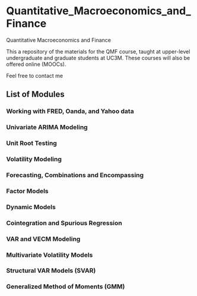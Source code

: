 # Quantitative_Macroeconomics_and_Finance
Quantitative Macroeconomics and Finance

This a repository of the materials for the QMF course, taught at upper-level undergraduate and graduate students at UC3M.
These courses will also be offered online (MOOCs).

Feel free to contact me 

## List of Modules
### Working with FRED, Oanda, and Yahoo data
### Univariate ARIMA Modeling
### Unit Root Testing
### Volatility Modeling
### Forecasting, Combinations and Encompassing
### Factor Models
### Dynamic Models
### Cointegration and Spurious Regression
### VAR and VECM Modeling
### Multivariate Volatility Models
### Structural VAR Models (SVAR)
### Generalized Method of Moments (GMM)
